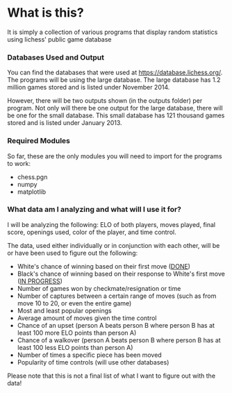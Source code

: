 # What is this?
It is simply a collection of various programs that display random statistics using lichess' public game database

### Databases Used and Output
You can find the databases that were used at https://database.lichess.org/. The programs will be using the large database. The large database has 1.2 million games stored and is listed under November 2014. 

However, there will be two outputs shown (in the outputs folder) per program. Not only will there be one output for the large database, there will be one for the small database. This small database has 121 thousand games stored and is listed under January 2013. 

### Required Modules
So far, these are the only modules you will need to import for the programs to work:
 - chess.pgn
 - numpy
 - matplotlib
 
### What data am I analyzing and what will I use it for?
I will be analyzing the following: ELO of both players, moves played, final score, openings used, color of the player, and time control.

The data, used either individually or in conjunction with each other, will be or have been used to figure out the following:
 - White's chance of winning based on their first move ([DONE](https://github.com/AnthonyHPham/lichess-Data-Analysis/blob/master/Programs/WinningFirstMoves.py))
 - Black's chance of winning based on their response to White's first move ([IN PROGRESS](https://github.com/AnthonyHPham/lichess-Data-Analysis/blob/master/Programs/WinningResponseMoves.py))
 - Number of games won by checkmate/resignation or time
 - Number of captures between a certain range of moves (such as from move 10 to 20, or even the entire game)
 - Most and least popular openings
 - Average amount of moves given the time control
 - Chance of an upset (person A beats person B where person B has at least 100 more ELO points than person A)
 - Chance of a walkover (person A beats person B where person B has at least 100 less ELO points than person A)
 - Number of times a specific piece has been moved
 - Popularity of time controls (will use other databases)
 
 Please note that this is not a final list of what I want to figure out with the data!

